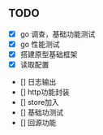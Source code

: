 ## TODO

- [x] go 调查，基础功能测试
- [x] go 性能测试
- [x] 搭建原型基础框架
- [x] 读取配置
- [] 日志输出
- [] http功能封装
- [] store加入
- [] 基础功测试
- [] 回源功能